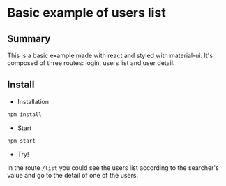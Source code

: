# Basic example of users list 

## Summary

This is a basic example made with react and styled with material-ui. It's composed of three routes: login, users list and user detail.

## Install

- Installation

```bash
npm install
```

- Start

```bash
npm start
```

- Try!

In the route `/list` you could see the users list according to the searcher's value and go to the detail of one of the users.




